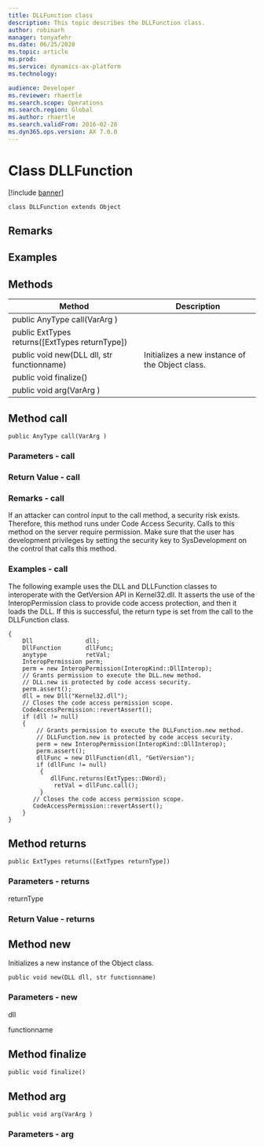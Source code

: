 ```yaml
---
title: DLLFunction class
description: This topic describes the DLLFunction class.
author: robinarh
manager: tonyafehr
ms.date: 06/25/2020
ms.topic: article
ms.prod: 
ms.service: dynamics-ax-platform
ms.technology: 

audience: Developer
ms.reviewer: rhaertle
ms.search.scope: Operations
ms.search.region: Global
ms.author: rhaertle
ms.search.validFrom: 2016-02-28
ms.dyn365.ops.version: AX 7.0.0
---
```


# Class DLLFunction

[!include [banner](../includes/banner.md)]

```xpp
class DLLFunction extends Object
```

## Remarks

## Examples

## Methods

| Method                                           | Description                                     |
|--------------------------------------------------|-------------------------------------------------|
| public AnyType call(VarArg )                     |                                                 |
| public ExtTypes returns(\[ExtTypes returnType\]) |                                                 |
| public void new(DLL dll, str functionname)       | Initializes a new instance of the Object class. |
| public void finalize()                           |                                                 |
| public void arg(VarArg )                         |                                                 |

## Method call

```xpp
public AnyType call(VarArg )
```

### Parameters - call


### Return Value - call

### Remarks - call

If an attacker can control input to the call method, a security risk exists. Therefore, this method runs under Code Access Security. Calls to this method on the server require permission. Make sure that the user has development privileges by setting the security key to SysDevelopment on the control that calls this method.

### Examples - call

The following example uses the DLL and DLLFunction classes to interoperate with the GetVersion API in Kernel32.dll. It asserts the use of the InteropPermission class to provide code access protection, and then it loads the DLL. If this is successful, the return type is set from the call to the DLLFunction class.

```xpp
{ 
    Dll               dll; 
    DllFunction       dllFunc; 
    anytype           retVal; 
    InteropPermission perm; 
    perm = new InteropPermission(InteropKind::DllInterop); 
    // Grants permission to execute the DLL.new method. 
    // DLL.new is protected by code access security. 
    perm.assert(); 
    dll = new Dll("Kernel32.dll"); 
    // Closes the code access permission scope. 
    CodeAccessPermission::revertAssert(); 
    if (dll != null) 
    { 
        // Grants permission to execute the DLLFunction.new method. 
        // DLLFunction.new is protected by code access security. 
        perm = new InteropPermission(InteropKind::DllInterop); 
        perm.assert(); 
        dllFunc = new DllFunction(dll, "GetVersion"); 
        if (dllFunc != null) 
         { 
            dllFunc.returns(ExtTypes::DWord); 
             retVal = dllFunc.call(); 
         } 
       // Closes the code access permission scope. 
       CodeAccessPermission::revertAssert(); 
    } 
}
```

## Method returns

```xpp
public ExtTypes returns([ExtTypes returnType])
```

### Parameters - returns

returnType  

### Return Value - returns

## Method new

Initializes a new instance of the Object class.

```xpp
public void new(DLL dll, str functionname)
```

### Parameters - new

dll  

<!-- -->

functionname  

## Method finalize

```xpp
public void finalize()
```

## Method arg

```xpp
public void arg(VarArg )
```

### Parameters - arg


